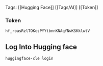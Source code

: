 
Tags: [[Hugging Face]] [[Tags/AI]] [[Token]]


### Token
```Powershell
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
```

## Log Into Hugging face
```PowerShell
huggingface-cle login
```
